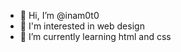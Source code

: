 - 👋 Hi, I’m @inam0t0
- 👀 I'm interested in web design
- 🌱 I’m currently learning html and css


<!---
inam0t0/inam0t0 is a ✨ special ✨ repository because its `README.md` (this file) appears on your GitHub profile.
You can click the Preview link to take a look at your changes.
--->
